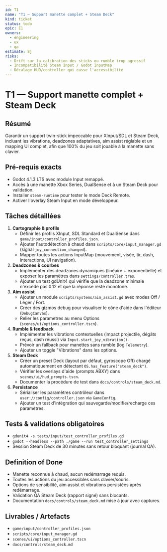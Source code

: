 ```yaml
---
id: T1
name: "T1 — Support manette complet + Steam Deck"
kind: ticket
status: todo
epic: E1
owners:
  - engineering
  - ux
  - qa
estimate: 8j
risks:
  - Drift sur la calibration des sticks ou rumble trop agressif
  - Incompatibilité Steam Input / Godot InputMap
  - Décalage HUD/controller qui casse l'accessibilité
---
```


# T1 — Support manette complet + Steam Deck

## Résumé
Garantir un support twin-stick impeccable pour XInput/SDL et Steam Deck, incluant les vibrations, deadzones adaptatives, aim assist réglable et un mapping UI complet, afin que 100% du jeu soit jouable à la manette sans clavier.

## Pré-requis exacts
- Godot 4.1.3 LTS avec module Input remappé.
- Accès à une manette Xbox Series, DualSense et à un Steam Deck pour validation.
- Installer `steam-runtime` pour tester le mode Deck Remote.
- Activer l'overlay Steam Input en mode développeur.

## Tâches détaillées
1. **Cartographie & profils**
   - Définir les profils XInput, SDL Standard et DualSense dans `game/input/controller_profiles.json`.
   - Ajouter l'autodétection à chaud dans `scripts/core/input_manager.gd` (signal `joy_connection_changed`).
   - Mapper toutes les actions InputMap (mouvement, visée, tir, dash, interactions, UI navigation).
2. **Deadzones & courbes**
   - Implémenter des deadzones dynamiques (linéaire + exponentielle) et exposer les paramètres dans `settings/controller.tres`.
   - Ajouter un test gdUnit4 qui vérifie que la deadzone minimale n'excède pas 0.12 et que la réponse reste monotone.
3. **Aim assist**
   - Ajouter un module `scripts/systems/aim_assist.gd` avec modes Off / Léger / Fort.
   - Créer des gizmos debug pour visualiser le cône d'aide dans l'éditeur (`DebugCanvas`).
   - Relier les paramètres au menu Options (`scenes/ui/options_controller.tscn`).
4. **Rumble & feedback**
   - Implémenter les vibrations contextuelles (impact projectile, dégâts reçus, dash réussi) via `Input.start_joy_vibration()`.
   - Prévoir un fallback pour manettes sans rumble (log `Telemetry`).
   - Ajouter un toggle "Vibrations" dans les options.
5. **Steam Deck**
   - Créer un preset Deck (layout par défaut, gyroscope Off) chargé automatiquement en détectant `OS.has_feature("steam_deck")`.
   - Vérifier les overlays d'aide (prompts ABXY) dans `scenes/ui/hud_prompts.tscn`.
   - Documenter la procédure de test dans `docs/controls/steam_deck.md`.
6. **Persistance**
   - Sérialiser les paramètres contrôleur dans `user://config/controller.json` via `GameConfig`.
   - Ajouter un test d'intégration qui sauvegarde/modifie/recharge ces paramètres.

## Tests & validations obligatoires
- `gdunit4 -s tests/input/test_controller_profiles.gd`
- `godot --headless --path ./game --run test_controller_settings`
- Session Steam Deck de 30 minutes sans retour bloquant (journal QA).

## Definition of Done
- Manette reconnue à chaud, aucun redémarrage requis.
- Toutes les actions du jeu accessibles sans clavier/souris.
- Options de sensibilité, aim assist et vibrations persistées après redémarrage.
- Validation QA Steam Deck (rapport signé) sans blocants.
- Documentation `docs/controls/steam_deck.md` mise à jour avec captures.

## Livrables / Artefacts
- `game/input/controller_profiles.json`
- `scripts/core/input_manager.gd`
- `scenes/ui/options_controller.tscn`
- `docs/controls/steam_deck.md`
